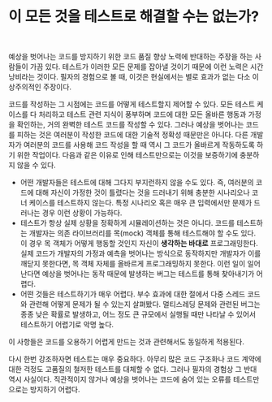 # 이 모든 것을 테스트로 해결할 수는 없는가?
<br/>

예상을 벗어나는 코드를 방지하기 위한 코드 품질 향상 노력에 반대하는 주장을 하는 사람들이 가끔 있다.
테스트가 이러한 모든 문제를 잡아낼 것이기 때문에 이런 노력은 시간 낭비라는 것이다. 필자의 경험으로 볼 때, 이것은 현실에서는 별로 효과가 없는 다소 이상주의적인 주장이다.

코드를 작성하는 그 시점에는 코드를 어떻게 테스트할지 제어할 수 있다.
모든 테스트 케이스를 다 처리하고 테스트 관련 지식이 풍부하며 코드에 대한 모든 올바른 행동과 가정을 확인하는, 거의 완벽한 테스트 코드를 작성할 수 있다.
그러나 예상을 벗어나는 코드를 피하는 것은 여러분이 작성한 코드에 대한 기술적 정확성 때문만은 아니다.
다른 개발자가 여러분의 코드를 사용해 코드 작성을 할 때 역시 그 코드가 올바르게 작동하도록 하기 위한 작업이다.
다음과 같은 이유로 인해 테스트만으로는 이것을 보증하기에 충분하지 않을 수 있다.

- 어떤 개발자들은 테스트에 대해 그다지 부지런하지 않을 수도 있다.
  즉, 여러분의 코드에 대해 자신이 가정한 것이 틀렸다는 것을 드러내기 위해 충분한 시나리오나 코너 케이스를 테스트하지 않는다.
  특정 시나리오 혹은 매우 큰 입력에서만 문제가 드러나는 경우 이런 상황이 가능하다.
- 테스트가 항상 실제 상황을 정확하게 시뮬레이션하는 것은 아니다. 코드를 테스트하는 개발자는 의존 라이브러리를 목(mock) 객체를 통해 테스트해야 할 수도 있다.
  이 경우 목 객체가 어떻게 행동할 것인지 자신이 **생각하는 바대로** 프로그래밍한다.
  실제 코드가 개발자의 가정과 예측을 벗어나는 방식으로 동작하지만 개발자가 이를 깨닫지 못한다면, 목 객체 자체를 올바르게 프로그래밍하지 못한다.
  이런 일이 일어난다면 예상을 벗어나는 동작 때문에 발생하는 버그는 테스트를 통해 찾아내기가 어렵다.
- 어떤 것들은 테스트하기가 매우 어렵다. 부수 효과에 대한 절에서 다중 스레드 코드와 관련해 어떻게 문제가 될 수 있는지 살펴봤다.
  멀티스레딩 문제와 관련된 버그는 종종 낮은 확률로 발생하고, 어느 정도 큰 규모에서 실행될 때만 나타날 수 있어서 테스트하기 어렵기로 악명 높다.

이 사항들은 코드를 오용하기 어렵게 만드는 것과 관련해서도 동일하게 적용된다.

다시 한번 강조하자면 테스트는 매우 중요하다. 아무리 많은 코드 구조화나 코드 계약에 대한 걱정도 고품질의 철저한 테스트를 대체할 수 없다.
그러나 필자의 경험상 그 반대 역시 사실이다. 직관적이지 않거나 예상을 벗어나는 코드에 숨어 있는 오류를 테스트만으로는 방지하기 어렵다.

